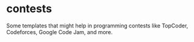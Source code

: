 # contests
Some templates that might help in programming contests like TopCoder, Codeforces, Google Code Jam, and more.
